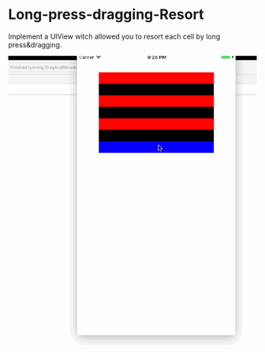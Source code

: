 # Long-press-dragging-Resort
Implement a UIView witch allowed you to resort each cell by long press&amp;dragging.

![image](https://github.com/HHiD/Long-press-dragging-Resort/blob/master/gif/demo.gif)
